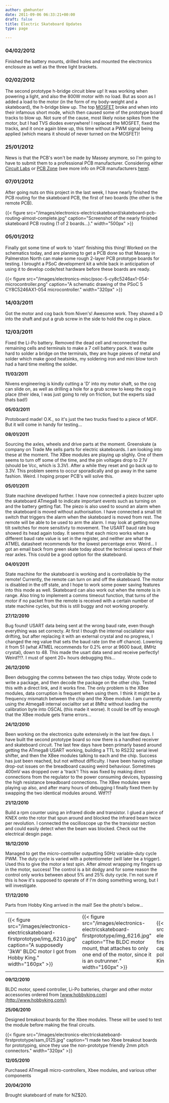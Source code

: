 ```yaml
---
author: gbmhunter
date: 2011-09-06 06:33:21+00:00
draft: false
title: Electric Skateboard Updates
type: page

---
```


### 04/02/2012

Finished the battery mounts, drilled holes and mounted the electronics enclosure as well as the three light brackets.

### 02/02/2012

The second prototype h-bridge circuit blew up! It was working when powering a light, and also the 800W motor with no load. But as soon as I added a load to the motor (in the form of my body-weight and a skateboard), the h-bridge blew up. The top [MOSFET](http://blog.mbedded.ninja/electronics/components/mosfets) broke and when into their infamous short mode, which then caused some of the prototype board tracks to blow up. Not sure of the cause, most likely noise spikes from the motor, but I had TVS diodes everywhere! I replaced the MOSFET, fixed the tracks, and it once again blew up, this time without a PWM signal being applied (which means it should of never turned on the MOSFET)!

### 25/01/2012

News is that the PCB's won't be made by Massey anymore, so I'm going to have to submit them to a professional PCB manufacturer. Considering either [Circuit Labs](http://www.circuitlabs.co.nz/) or [PCB Zone](http://www.pcbzone.net/) (see more info on PCB manufacturers [here](http://blog.mbedded.ninja/electronics/other/electrical-suppliers)).

### 07/01/2012

After going nuts on this project in the last week, I have nearly finished the PCB routing for the skateboard PCB, the first of two boards (the other is the remote PCB).

{{< figure src="/images/electronics-electricskateboard/skateboard-pcb-routing-almost-complete.jpg" caption="Screenshot of the nearly finished skateboard PCB routing (1 of 2 boards...)."  width="500px" >}}

### **05/01/2012**

Finally got some time of work to 'start' finishing this thing! Worked on the schematics today, and are planning to get a PCB done so that Massey in Palmerston North can make some rough 2-layer PCB prototype boards for testing. I brought a PSoC development kit a while back in anticipation of using it to develop code/test hardware before these boards are ready.

{{< figure src="/images/electronics-misc/psoc-5-cy8c5246ax1-054-microcontroller.png" caption="A schematic drawing of the PSoC 5 CY8C5246AX1-054 microcontroller."  width="320px" >}}

### 14/03/2011

Got the motor and cog back from Niven's! Awesome work. They shaved a D into the shaft and put a grub screw in the side to hold the cog in place.

### 12/03/2011

Fixed the Li-Po battery. Removed the dead cell and reconnected the remaining cells and terminals to make a 7 cell battery pack. It was quite hard to solder a bridge on the terminals, they are huge pieves of metal and solder which make good heatsinks, my soldering iron and mini blow torch had a hard time melting the solder.

**11/03/2011**

Nivens engineering is kindly cutting a 'D' into my motor shaft, so the cog can slide on, as well as drilling a hole for a grub screw to keep the cog in place (their idea, I was just going to rely on friction, but the experts siad thats bad!)

**05/03/2011**

Protoboard made! O.K., so it's just the two trucks fixed to a piece of MDF. But it will come in handy for testing...

**08/01/2011**

Sourcing the axles, wheels and drive parts at the moment. Greenskate (a company on Trade Me sells parts for electric skateboards. I am looking into these at the moment. The XBee modules are playing up slighly. One of them seems to turn off some of the time, and the pin voltages drop to 2.1V (should be Vcc, which is 3.3V). After a while they reset and go back up to 3.3V. This problem seems to occur sporadically and go away in the same fashion. Weird. I hoping proper PCB's will solve this.

**05/01/2011**

State machine developed further. I have now connected a piezo buzzer upto the skateboard ATmega8 to indicate important events such as turning on and the battery getting flat. The piezo is also used to sound an alarm when the skateboard is moved without authorisation. I have connected a small tilt switch that triggers the alarm when the skateboard is moved from rest. The remote will be able to be used to arm the alarm. I may look at getting more tilt switches for more sensitivty to movement. The USART baud rate bug showed its head again today. It seems that each micro works when a different baud rate value is set in the register, and neither are what the ATMEL datasheet recommends for the lowest percentage error. Weird... I got an email back from green skate today about the technical specs of their rear axles. This could be a good option for the skateboard.

**04/01/2011**

State machine for the skateboard is working and is controllable by the remote! Currently, the remote can turn on and off the skateboard. The motor is disabled in the off state, and I hope to work some power saving features into this mode as well. Skateboard can also work out when the remote is in range. Also tring to implement a comms timeout function, that turns of the motor if no packet from the remote is received with a certain number of state machine cycles, but this is still buggy and not working properly.

**27/12/2010**

Bug found! USART data being sent at the wrong baud rate, even though everything was set correcty. At first I though the internal osciallator was drifting, but after replacing it with an external crystal and no progress, I changed the reg value that sets the baud rate (on the off chance). Lowering it from 51 (what ATMEL recommends for 0.2% error at 9600 baud, 8MHz crystal), down to 48. This made the usart data send and receive perfectly! Weird?!?. I must of spent 20+ hours debugging this...

**26/12/2010**

Been debugging the comms between the two chips today. Wrote code to write a package, and then decode the package on the other chip. Tested this with a direct link, and it works fine. The only problem is the XBee modules, data corruption is frequent when using them. I think it might be a frequency mismatch between the chip and the Xbee module. I am currently using the Atmega8 internal oscialltor set at 8Mhz without loading the calibration byte into OSCAL (this made it worse). It could be off by enough that the XBee module gets frame errors...

**24/12/2010**

Been working on the electronics quite extensively in the last few days. I have built the second prototype board so now there is a handhed receiver and skateboard circuit. The last few days have been primarly based around getting the ATmega8 USART working, building a TTL to RS232 serial level shifter, and then the XBee modules talking to each and the chip. Success has just been reached, but not without difficulty. I have been having voltage drop-out issues on the breadboard causing weird behaviour. Sometimes 400mV was dropped over a 'track'! This was fixed by making direct connections from the regulator to the power consuming devices, bypassing the high resistance breadboard connections. The XBee modules were playing up also, and after many hours of debugging I finally fixed them by swapping the two identical modules around. Wtf?!?

**21/12/2010**

Build a rpm counter using an infrared diode and transistor. I glued a piece of KNEX onto the rotor that spun around and blocked the infrared beam twice per revolution. I connected the oscilloscope up the the transistor section and could easily detect when the beam was blocked. Check out the electrical desgin page.

**18/12/2010**

Managed to get the micro-controller outputting 50Hz variable-duty cycle PWM. The duty cycle is varied with a potentiometer (will later be a trigger). Used this to give the motor a test spin. After almost wrapping my fingers up in the motor, success! The control is a bit dodgy and for some reason the control only works between about 5% and 25% duty cycle. I'm not sure if this is how it's supposed to operate of if I'm doing something wrong, but I will investigate.

**17/12/2010**

Parts from Hobby King arrived in the mail! See the photo's below...

<table>
<tbody >
<tr >

<td >{{< figure src="/images/electronics-electricskateboard-firstprototype/img_6210.jpg" caption="A supposedly '3kW' BLDC motor I got from Hobby King."  width="160px" >}}
</td>

<td >{{< figure src="/images/electronics-electricskateboard-firstprototype/img_6216.jpg" caption="The BLDC motor mount, that attaches to only one end of the motor, since it is an outrunner."  width="160px" >}}
</td>

<td >{{< figure src="/images/electronics-electricskateboard-firstprototype/img_6221.jpg" caption="A lithium-ion polymer battery from Hobby King."  width="160px" >}}
</td>
</tr>
</tbody>
</table>

**09/12/2010**

BLDC motor, speed controller, Li-Po batteries, charger and other motor accessories ordered from [www.hobbyking.com](http://www.hobbyking.com/)

**25/06/2010**

Designed breakout boards for the Xbee modules. These will be used to test the module before making the final circuits.

{{< figure src="/images/electronics-electricskateboard-firstprototype/sam_0125.jpg" caption="I made two Xbee breakout boards for prototyping, since they use the non-prototype friendly 2mm pitch connectors."  width="320px" >}}

**12/05/2010**

Purchased ATmega8 micro-controllers, Xbee modules, and various other components

**20/04/2010**

Brought skateboard of mate for NZ$20.
